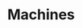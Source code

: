 ---
title: "Machines"
description: "Welcome to our state-of-the-art machinery section, where precision and innovation come together to bring your projects to life. At our company, we take great pride in offering a comprehensive range of services, each powered by a cutting-edge fleet of specialized machines."
---